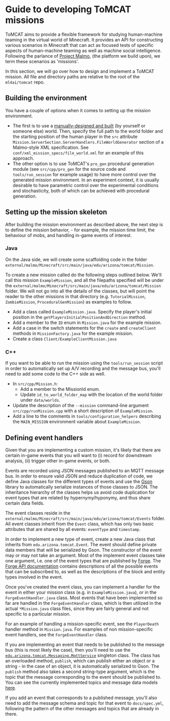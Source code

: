 Guide to developing ToMCAT missions
===================================

ToMCAT aims to provide a flexible framework for studying human-machine
teaming in the virtual world of Minecraft. It provides an API for constructing
various scenarios in Minecraft that can act as focused tests of specific
aspects of human-machine teaming as well as machine social intelligence.
Following the parlance of [Project Malmo](https://github.com/microsoft/malmo),
(the platform we build upon), we term these scenarios as 'missions'.

In this section, we will go over how to design and implement a ToMCAT mission.
All file and directory paths are relative to the root of the `ml4ai/tomcat`
repo.

Building the environment
------------------------

You have a couple of options when it comes to setting up the mission
environment.
- The first is to use a [manually-designed and
  built](https://minecraft.gamepedia.com/Tutorials/Menu_screen#Creating_a_New_World)
  (by yourself or someone else) world. Then, specify the full path to the world
  folder and the starting position of the human player in the `src` attribute
  `Mission.ServerSection.ServerHandlers.FileWorldGenerator` section of a
  Malmo-style XML specification. See `conf/xml_mission_specs/file_world.xml`
  for an example of this approach.
- The other option is to use ToMCAT's `pro_gen` procedural generation module
  (see `src/cpp/pro_gen` for the source code and `tools/run_session` for
  example usage) to have more control over the generated mission environment.
  In an experiment context, it is usually desirable to have parametric control
  over the experimental conditions and stochasticity, both of which can be
  achieved with procedural generation.

Setting up the mission skeleton
-------------------------------

After building the mission environment as described above, the next step is to
define the mission behavior, - for example, the mission time limit, the
behaviour of mobs, and handling in-game events of interest.

### Java

On the Java side, we will create some scaffolding code in the folder
`external/malmo/Minecraft/src/main/java/edu/arizona/tomcat/Mission`.

To create a new mission called do the following steps outlined below. We'll
call this mission `ExampleMission`, and all the filepaths specified will be
under the `external/malmo/Minecraft/src/main/java/edu/arizona/tomcat/Mission`
folder. We will not go into all the details of the classes, but will point the
reader to the other missions in that directory (e.g. `TutorialMission`,
`ZombieMission`, `ProceduralGenMission`) as examples to follow.

- Add a class called `ExampleMission.java`. Specify the player's initial
  position in the `getPlayersInitialPositionAndDirection` method.
- Add a member to the `ID` enum in `Mission.java` for the example mission.
- Add a case in the switch statements for the `create` and `createClient`
  methods in `MissionFactory.java` for the example mission.
- Create a class `Client/ExampleClientMission.java`

### C++

If you want to be able to run the mission using the `tools/run_session` script
in order to automatically set up A/V recording and the message bus, you'll need
to add some code to the C++ side as well.

- In `src/cpp/Mission.h`:
  - Add a member to the MissionId enum.
  - Update `id_to_world_folder_map` with the location of the world folder under
    `data/worlds`.
- Update the description of the `--mission` command-line argument
  `src/cpp/runMission.cpp` with a short description of `ExampleMission`.
- Add a line to the comments in `tools/configuration_helpers` describing the
  `MAIN_MISSION` environment variable about `ExampleMission`.

Defining event handlers
-----------------------

Given that you are implementing a custom mission, it's likely that there are
certain in-game events that you will want to (i) record for downstream
analysis, (ii) trigger other in-game events, or both.

Events are recorded using JSON messages published to an MQTT message bus. In
order to ensure valid JSON and reduce duplication of code, we define Java
classes for the different types of events and use the
[Gson](https://github.com/google/gson) library to automatically serialize
instances of those classes to JSON. The inheritance hierarchy of the classes
helps us avoid code duplication for event types that are related by
hypernymy/hyponymy, and thus share certain data fields.

The event classes reside in the
`external/malmo/Minecraft/src/main/java/edu/arizona/tomcat/Events` folder. All
event classes inherit from the `Event` class, which has only two basic
attributes that are shared by all events: `eventType` and `timestamp`.

In order to implement a new type of event, create a new Java class that
inherits from `edu.arizona.tomcat.Event`. The event should define private data
members that will be serialized by Gson. The constructor of the event may or
may not take an argument. Most of the implement event classes take one
argument, i.e. one of the event types that are published by
[Forge](https://files.minecraftforge.net). The [Forge API
documentation](https://skmedix.github.io/ForgeJavaDocs/javadoc/forge/1.11.2-13.20.0.2228/)
contains descriptions of all the possible events that can be subscribed to, as
well as the descriptions of the block and entity types involved in the event.

Once you've created the event class, you can implement a handler for the event
in either your mission class (e.g. in `ExampleMission.java`), or in the
`ForgeEventHandler.java` class. Most events that have been implemented so far
are handled in the `ForgeEventHandler` class, which is then utilized in the
actual `*Mission.java` class files, since they are fairly general and not
specific to a particular mission.

For an example of handling a mission-specific event, see the `PlayerDeath`
handler method in `Mission.java`. For examples of non mission-specific event
handlers, see the `ForgeEventHandler` class.

If you are implementing an event that needs to be published to the message bus
(this is most likely the case), then you'll need to use the
[`edu.arizona.tomcat.Messaging.MqttService`](https://ml4ai.github.io/tomcat/developer/java_api/classedu_1_1arizona_1_1tomcat_1_1Messaging_1_1MqttService.html) singleton class. The class has an
overloaded method, `publish`, which can publish either an object or a string -
in the case of an object, it is automatically serialized to Gson. The `publish`
method also takes a second string-type argument, which is the topic that the
message corresponding to the event should be published to. You can see the
currently implemented topics and message data models
[here](https://ml4ai.github.io/tomcat/tomcat_openapi.html).

If you add an event that corresponds to a published message, you'll also need
to add the message schema and topic for that event to `docs/spec.yml`,
following the pattern of the other messages and topics that are already in
there.
